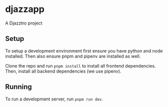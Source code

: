 # djazzapp
A Djazztro project

## Setup

To setup a development environment first ensure you have python and node installed.
Then also ensure pnpm and pipenv are installed as well.

Clone the repo and run `pnpm install` to install all frontend dependencies.
Then, install all backend dependencies (we use pipenv).

## Running

To run a development server, run `pnpm run dev`.
